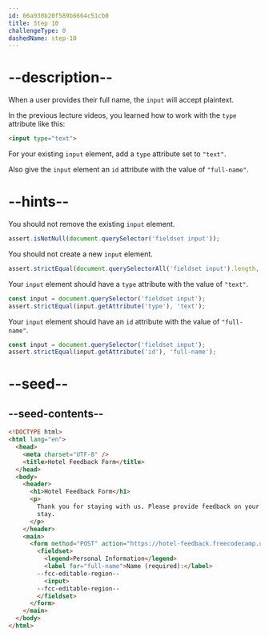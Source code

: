 ```yaml
---
id: 66a930b20f589b6664c51cb0
title: Step 10
challengeType: 0
dashedName: step-10
---
```


# --description--

When a user provides their full name, the `input` will accept plaintext.

In the previous lecture videos, you learned how to work with the `type` attribute like this:

```html
<input type="text">
```

For your existing `input` element, add a `type` attribute set to `"text"`. 

Also give the `input` element an `id` attribute with the value of `"full-name"`.

# --hints--

You should not remove the existing `input` element.

```js
assert.isNotNull(document.querySelector('fieldset input'));
```

You should not create a new `input` element.

```js
assert.strictEqual(document.querySelectorAll('fieldset input').length, 1);
```

Your `input` element should have a `type` attribute with the value of `"text"`.

```js
const input = document.querySelector('fieldset input');
assert.strictEqual(input.getAttribute('type'), 'text');
```

Your `input` element should have an `id` attribute with the value of `"full-name"`.

```js
const input = document.querySelector('fieldset input');
assert.strictEqual(input.getAttribute('id'), 'full-name');
```

# --seed--

## --seed-contents--

```html
<!DOCTYPE html>
<html lang="en">
  <head>
    <meta charset="UTF-8" />
    <title>Hotel Feedback Form</title>
  </head>
  <body>
    <header>
      <h1>Hotel Feedback Form</h1>
      <p>
        Thank you for staying with us. Please provide feedback on your recent
        stay.
      </p>
    </header>
    <main>
      <form method="POST" action="https://hotel-feedback.freecodecamp.org">
        <fieldset>
          <legend>Personal Information</legend>
          <label for="full-name">Name (required):</label>
        --fcc-editable-region--
          <input>
        --fcc-editable-region--
        </fieldset>
      </form>
    </main>
  </body>
</html>
```
